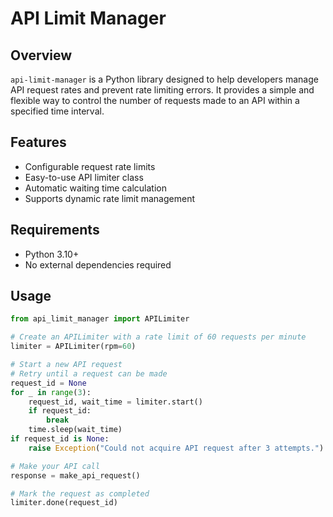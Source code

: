 # API Limit Manager

## Overview

`api-limit-manager` is a Python library designed to help developers manage API request rates and prevent rate limiting errors. It provides a simple and flexible way to control the number of requests made to an API within a specified time interval.

## Features

- Configurable request rate limits
- Easy-to-use API limiter class
- Automatic waiting time calculation
- Supports dynamic rate limit management

## Requirements

- Python 3.10+
- No external dependencies required

## Usage

```python
from api_limit_manager import APILimiter

# Create an APILimiter with a rate limit of 60 requests per minute
limiter = APILimiter(rpm=60)

# Start a new API request
# Retry until a request can be made
request_id = None
for _ in range(3):
    request_id, wait_time = limiter.start()
    if request_id:
        break
    time.sleep(wait_time)
if request_id is None:
    raise Exception("Could not acquire API request after 3 attempts.")

# Make your API call
response = make_api_request()

# Mark the request as completed
limiter.done(request_id)
```
